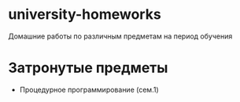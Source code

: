 # university-homeworks
Домашние работы по различным предметам на период обучения

# Затронутые предметы

- Процедурное программирование (сем.1)